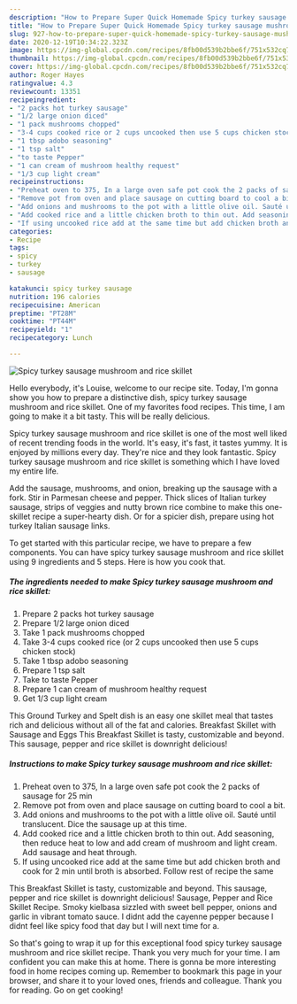```yaml
---
description: "How to Prepare Super Quick Homemade Spicy turkey sausage mushroom and rice skillet"
title: "How to Prepare Super Quick Homemade Spicy turkey sausage mushroom and rice skillet"
slug: 927-how-to-prepare-super-quick-homemade-spicy-turkey-sausage-mushroom-and-rice-skillet
date: 2020-12-19T10:34:22.323Z
image: https://img-global.cpcdn.com/recipes/8fb00d539b2bbe6f/751x532cq70/spicy-turkey-sausage-mushroom-and-rice-skillet-recipe-main-photo.jpg
thumbnail: https://img-global.cpcdn.com/recipes/8fb00d539b2bbe6f/751x532cq70/spicy-turkey-sausage-mushroom-and-rice-skillet-recipe-main-photo.jpg
cover: https://img-global.cpcdn.com/recipes/8fb00d539b2bbe6f/751x532cq70/spicy-turkey-sausage-mushroom-and-rice-skillet-recipe-main-photo.jpg
author: Roger Hayes
ratingvalue: 4.3
reviewcount: 13351
recipeingredient:
- "2 packs hot turkey sausage"
- "1/2 large onion diced"
- "1 pack mushrooms chopped"
- "3-4 cups cooked rice or 2 cups uncooked then use 5 cups chicken stock"
- "1 tbsp adobo seasoning"
- "1 tsp salt"
- "to taste Pepper"
- "1 can cream of mushroom healthy request"
- "1/3 cup light cream"
recipeinstructions:
- "Preheat oven to 375, In a large oven safe pot cook the 2 packs of sausage for 25 min"
- "Remove pot from oven and place sausage on cutting board to cool a bit."
- "Add onions and mushrooms to the pot with a little olive oil. Sauté until translucent. Dice the sausage up at this time."
- "Add cooked rice and a little chicken broth to thin out. Add seasoning, then reduce heat to low and add cream of mushroom and light cream. Add sausage and heat through."
- "If using uncooked rice add at the same time but add chicken broth and cook for 2 min until broth is absorbed. Follow rest of recipe the same"
categories:
- Recipe
tags:
- spicy
- turkey
- sausage

katakunci: spicy turkey sausage 
nutrition: 196 calories
recipecuisine: American
preptime: "PT28M"
cooktime: "PT44M"
recipeyield: "1"
recipecategory: Lunch

---
```



![Spicy turkey sausage mushroom and rice skillet](https://img-global.cpcdn.com/recipes/8fb00d539b2bbe6f/751x532cq70/spicy-turkey-sausage-mushroom-and-rice-skillet-recipe-main-photo.jpg)

Hello everybody, it's Louise, welcome to our recipe site. Today, I'm gonna show you how to prepare a distinctive dish, spicy turkey sausage mushroom and rice skillet. One of my favorites food recipes. This time, I am going to make it a bit tasty. This will be really delicious.

Spicy turkey sausage mushroom and rice skillet is one of the most well liked of recent trending foods in the world. It's easy, it's fast, it tastes yummy. It is enjoyed by millions every day. They're nice and they look fantastic. Spicy turkey sausage mushroom and rice skillet is something which I have loved my entire life.

Add the sausage, mushrooms, and onion, breaking up the sausage with a fork. Stir in Parmesan cheese and pepper. Thick slices of Italian turkey sausage, strips of veggies and nutty brown rice combine to make this one-skillet recipe a super-hearty dish. Or for a spicier dish, prepare using hot turkey Italian sausage links.


To get started with this particular recipe, we have to prepare a few components. You can have spicy turkey sausage mushroom and rice skillet using 9 ingredients and 5 steps. Here is how you cook that.

<!--inarticleads1-->

##### The ingredients needed to make Spicy turkey sausage mushroom and rice skillet:

1. Prepare 2 packs hot turkey sausage
1. Prepare 1/2 large onion diced
1. Take 1 pack mushrooms chopped
1. Take 3-4 cups cooked rice (or 2 cups uncooked then use 5 cups chicken stock)
1. Take 1 tbsp adobo seasoning
1. Prepare 1 tsp salt
1. Take to taste Pepper
1. Prepare 1 can cream of mushroom healthy request
1. Get 1/3 cup light cream


This Ground Turkey and Spelt dish is an easy one skillet meal that tastes rich and delicious without all of the fat and calories. Breakfast Skillet with Sausage and Eggs This Breakfast Skillet is tasty, customizable and beyond. This sausage, pepper and rice skillet is downright delicious! 

<!--inarticleads2-->

##### Instructions to make Spicy turkey sausage mushroom and rice skillet:

1. Preheat oven to 375, In a large oven safe pot cook the 2 packs of sausage for 25 min
1. Remove pot from oven and place sausage on cutting board to cool a bit.
1. Add onions and mushrooms to the pot with a little olive oil. Sauté until translucent. Dice the sausage up at this time.
1. Add cooked rice and a little chicken broth to thin out. Add seasoning, then reduce heat to low and add cream of mushroom and light cream. Add sausage and heat through.
1. If using uncooked rice add at the same time but add chicken broth and cook for 2 min until broth is absorbed. Follow rest of recipe the same


This Breakfast Skillet is tasty, customizable and beyond. This sausage, pepper and rice skillet is downright delicious! Sausage, Pepper and Rice Skillet Recipe. Smoky kielbasa sizzled with sweet bell pepper, onions and garlic in vibrant tomato sauce. I didnt add the cayenne pepper because I didnt feel like spicy food that day but I will next time for a. 

So that's going to wrap it up for this exceptional food spicy turkey sausage mushroom and rice skillet recipe. Thank you very much for your time. I am confident you can make this at home. There is gonna be more interesting food in home recipes coming up. Remember to bookmark this page in your browser, and share it to your loved ones, friends and colleague. Thank you for reading. Go on get cooking!
